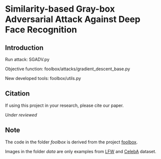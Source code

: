 # Similarity-based Gray-box Adversarial Attack Against Deep Face Recognition

## Introduction

Run attack: SGADV.py

Objective function: foolbox/attacks/gradient_descent_base.py

New developed tools: foolbox/utils.py

## Citation
If using this project in your research, please cite our paper.

*Under reviewed*

## Note
The code in the folder *foolbox* is derived from the project [foolbox](https://github.com/bethgelab/foolbox).

Images in the folder *data* are only examples from [LFW](http://vis-www.cs.umass.edu/lfw/) and [CelebA](https://mmlab.ie.cuhk.edu.hk/projects/CelebA.html) dataset.
